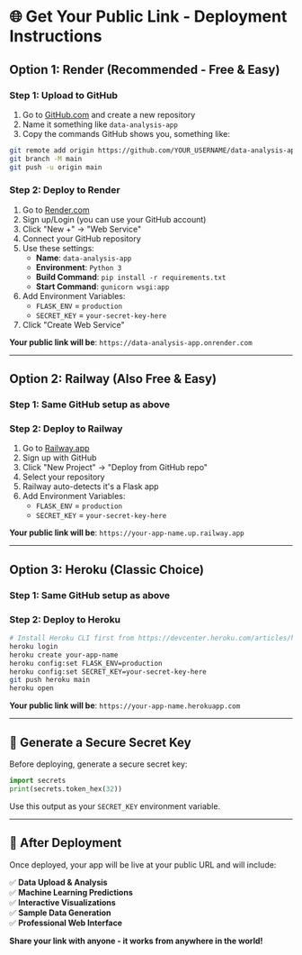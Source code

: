# 🌐 Get Your Public Link - Deployment Instructions

## Option 1: Render (Recommended - Free & Easy)

### Step 1: Upload to GitHub
1. Go to [GitHub.com](https://github.com) and create a new repository
2. Name it something like `data-analysis-app`
3. Copy the commands GitHub shows you, something like:

```bash
git remote add origin https://github.com/YOUR_USERNAME/data-analysis-app.git
git branch -M main
git push -u origin main
```

### Step 2: Deploy to Render
1. Go to [Render.com](https://render.com)
2. Sign up/Login (you can use your GitHub account)
3. Click "New +" → "Web Service"
4. Connect your GitHub repository
5. Use these settings:
   - **Name**: `data-analysis-app`
   - **Environment**: `Python 3`
   - **Build Command**: `pip install -r requirements.txt`
   - **Start Command**: `gunicorn wsgi:app`
6. Add Environment Variables:
   - `FLASK_ENV` = `production`
   - `SECRET_KEY` = `your-secret-key-here`
7. Click "Create Web Service"

**Your public link will be**: `https://data-analysis-app.onrender.com`

---

## Option 2: Railway (Also Free & Easy)

### Step 1: Same GitHub setup as above

### Step 2: Deploy to Railway
1. Go to [Railway.app](https://railway.app)
2. Sign up with GitHub
3. Click "New Project" → "Deploy from GitHub repo"
4. Select your repository
5. Railway auto-detects it's a Flask app
6. Add Environment Variables:
   - `FLASK_ENV` = `production`
   - `SECRET_KEY` = `your-secret-key-here`

**Your public link will be**: `https://your-app-name.up.railway.app`

---

## Option 3: Heroku (Classic Choice)

### Step 1: Same GitHub setup as above

### Step 2: Deploy to Heroku
```bash
# Install Heroku CLI first from https://devcenter.heroku.com/articles/heroku-cli
heroku login
heroku create your-app-name
heroku config:set FLASK_ENV=production
heroku config:set SECRET_KEY=your-secret-key-here
git push heroku main
heroku open
```

**Your public link will be**: `https://your-app-name.herokuapp.com`

---

## 🔐 Generate a Secure Secret Key

Before deploying, generate a secure secret key:

```python
import secrets
print(secrets.token_hex(32))
```

Use this output as your `SECRET_KEY` environment variable.

---

## 🎯 After Deployment

Once deployed, your app will be live at your public URL and will include:

✅ **Data Upload & Analysis**  
✅ **Machine Learning Predictions**  
✅ **Interactive Visualizations**  
✅ **Sample Data Generation**  
✅ **Professional Web Interface**  

**Share your link with anyone - it works from anywhere in the world!**
